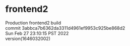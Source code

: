 # frontend2  
Production frontend2 build  
commit 3abbca7b6362da3311d4961ef9953c925be868d2  
Sun Feb 27 23:10:15 PST 2022  
version(1646032002)  
